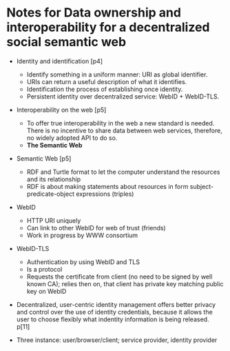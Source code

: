 # Notes for Data ownership and interoperability for a decentralized social semantic web

* Identity and identification [p4]
  * Identify something in a uniform manner: URI as global identifier.
  * URIs can return a useful description of what it identifies.
  * Identification the process of establishing once identity.
  * Persistent identity over decentralized service: WebID + WebID-TLS.
* Interoperability on the web [p5]
  * To offer true interoperability in the web a new standard is needed. There is no incentive to share data between web services, therefore, no widely adopted API to do so.
  * **The Semantic Web**
* Semantic Web [p5]
  * RDF and Turtle format to let the computer understand the resources and its relationship
  * RDF is about making statements about resources in form subject-predicate-object expressions (triples)
* WebID
  * HTTP URI uniquely
  * Can link to other WebID for web of trust (friends)
  * Work in progress by WWW consortium
* WebID-TLS
  * Authentication by using WebID and TLS
  * Is a protocol
  * Requests the certificate from client (no need to be signed by well known CA); relies then on, that client has private key matching public key on WebID

* Decentralized, user-centric identity management offers better privacy and control over the use of identity credentials, because it allows the user to choose flexibly what indentity information is being released. p[11]

* Three instance: user/browser/client; service provider, identity provider


